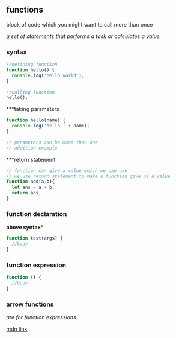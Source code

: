 ## functions

block of code which you might want to call more than once

*a set of statements that performs a task or calculates a value*

### syntax 

```javascript
//defining function
function hello() {
  console.log('hello world');
}

//calling function
hello();
```


***taking parameters
```javascript
function hello(name) {
  console.log('hello ' + name);
}

// parameters can be more than one
// addition example
```

***return statement

```javascript
// function can give a value which we can use
// we use return statement to make a function give us a value
function add(a,b){
  let ans = a + b;
  return ans;
}
```

### function declaration
**above syntax***

```javascript
function test(args) {
  //body
}
```


### function expression

```javascript
function () {
  //body
}
```


### arrow functions 

*are for function expressions*

[mdn link](https://developer.mozilla.org/en-US/docs/Web/JavaScript/Reference/Functions/Arrow_functions)
